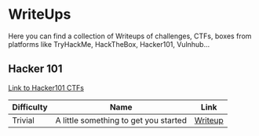 # WriteUps

Here you can find a collection of Writeups of challenges, CTFs, boxes from platforms like TryHackMe, HackTheBox, Hacker101, Vulnhub...


## Hacker 101

[Link to Hacker101 CTFs](https://ctf.hacker101.com/)


| Difficulty | Name                                   | Link            |
|------------|----------------------------------------|-----------------|
| Trivial    | A little something to get you started  | [Writeup](https://github.com/jupitersinsight/writeups/blob/main/hacker101/ctfs/A%20little%20something%20to%20get%20you%20started/writeup.md)|
